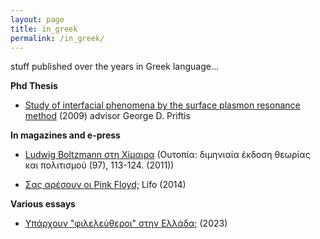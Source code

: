 ```yaml
---
layout: page
title: in_greek
permalink: /in_greek/
---
```


stuff published over the years in Greek language...

**Phd Thesis**

- [Study of interfacial phenomena by the surface plasmon resonance method](https://www.didaktorika.gr/eadd/handle/10442/17672) (2009) advisor George D. Priftis


**In magazines and e-press**

- [Ludwig Boltzmann στη Χίμαιρα](http://pandemos.panteion.gr/index.php?op=record&pid=iid:9402&lang=) (Ουτοπία: διμηνιαία έκδοση θεωρίας και πολιτισμού (97), 113-124. (2011))

- [Σας αρέσουν οι Pink Floyd;](https://www.lifo.gr/lifoland/you-send-it/sas-aresoyn-oi-pink-floyd) Lifo (2014)


**Various essays**

- [Υπάρχουν "φιλελεύθεροι" στην Ελλάδα;]({{site.baseurl}}/assets/Liberals_in_Greece.pdf) (2023)
